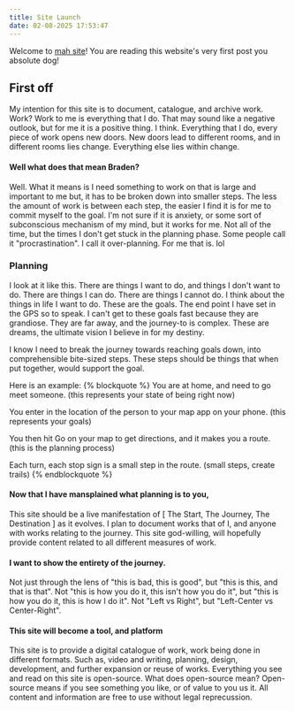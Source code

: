 ```yaml
---
title: Site Launch
date: 02-08-2025 17:53:47
---
```

Welcome to [mah site](https://brahancock.github.io)!
You are reading this website's very first post you absolute dog!

## First off

My intention for this site is to document, catalogue, and archive work. Work? Work to me is everything that I do. That may sound like a negative outlook, but for me it is a positive thing. I think. Everything that I do, every piece of work opens new doors. New doors lead to different rooms, and in different rooms lies change.
Everything else lies within change.

#### Well what does that mean Braden?

Well. What it means is I need something to work on that is large and important to me but,
it has to be broken down into smaller steps.
The less the amount of work is between each step, the easier I find it is for me to commit myself to the goal.
I'm not sure if it is anxiety, or some sort of subconscious mechanism of my mind, but it works for me.
Not all of the time, but the times I don't get stuck in the planning phase. Some people call it "procrastination".
I call it over-planning. For me that is. lol

### Planning

I look at it like this. There are things I want to do, and things I don't want to do. There are things I can do. There are things I cannot do.
I think about the things in life I want to do. These are the goals. The end point I have set in the GPS so to speak. I can't get to these goals fast because they are grandiose. They are far away, and the journey-to is complex. These are dreams, the ultimate vision I believe in for my destiny.

I know I need to break the journey towards reaching goals down, into comprehensible bite-sized steps. These steps should be things that when put together, would support the goal.

Here is an example:
{% blockquote %}
You are at home, and need to go meet someone.
(this represents your state of being right now)

You enter in the location of the person to your map app on your phone.
(this represents your goals)

You then hit Go on your map to get directions, and it makes you a route.
(this is the planning process)

Each turn, each stop sign is a small step in the route.
(small steps, create trails)
{% endblockquote %}

#### Now that I have mansplained what planning is to you,
This site should be a live manifestation of  [ The Start, The Journey, The Destination ]  as it evolves. I plan to document works that of I,
and anyone with works relating to the journey. This site god-willing, will hopefully provide content related to all different measures of work.

#### I want to show the entirety of the journey.
Not just through the lens of "this is bad, this is good", but "this is this, and that is that". 
Not "this is how you do it, this isn't how you do it", but "this is how you do it, this is how I do it".
Not "Left vs Right", but "Left-Center vs Center-Right".

#### This site will become a tool, and platform
This site is to provide a digital catalogue of work, work being done in different formats.
Such as, video and writing, planning, design, development, and further expansion or reuse of works. Everything you see and read on this site is open-source.
What does open-source mean? Open-source means if you see something you like, or of value to you us it. All content and information are free to use without legal reprecussion.